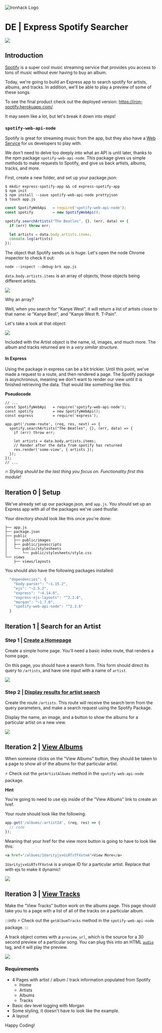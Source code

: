 ![Ironhack Logo](https://i.imgur.com/1QgrNNw.png)

# DE | Express Spotify Searcher

![](https://i.imgur.com/XhBF66a.png=500x)

## Introduction

[Spotify](https://www.spotify.com/us/) is a super cool music streaming service that provides you access to tons of music without ever having to buy an album.

Today, we're going to build an Express app to search spotify for artists, albums, and tracks. In addition, we'll be able to play a preview of some of these songs.

To see the final product check out the deployed version: https://iron-spotify.herokuapp.com/.

It may seem like a lot, but let's break it down into steps!


### `spotify-web-api-node`

Spotify is great for streaming music from the app, but they also have a [Web Service](https://en.wikipedia.org/wiki/Web_service) for us developers to play with.

We don't need to delve too deeply into what an API is until later, thanks to the npm package `spotify-web-api-node`. This package gives us simple methods to make requests to Spotify, and give us back artists, albums, tracks, and more.

First, create a new folder, and set up your package.json:

```
$ mkdir express-spotify-app && cd express-spotify-app
$ npm init
$ npm install --save spotify-web-api-node prettyjson
$ touch app.js
```

```javascript
const SpotifyWebApi   = require('spotify-web-api-node');
const spotify         = new SpotifyWebApi();

spotify.searchArtists("The Beatles", {}, (err, data) => {
  if (err) throw err;

  let artists = data.body.artists.items;
  console.log(artists)
});

```

The object that Spotify sends us is *huge*. Let's open the node Chrome inspector to check it out:

```
node --inspect --debug-brk app.js
```

`data.body.artists.items` is an array of objects, those objects being different artists.

![](https://i.imgur.com/zprIbW4.png)


Why an array?

Well, when you search for "Kanye West", it will return a list of artists close to that name: ie "Kanye Best", and "Kanye West ft. T-Pain".

Let's take a look at that object:

![](https://i.imgur.com/fEbczuj.png)

Included with the Artist object is the name, id, images, and much more. The album and tracks returned are in a *very similar structure*.

#### In Express

Using the package in express can be a bit trickier. Until this point, we've made a request to a route, and then rendered a page. The Spotify package is asynchronous, meaning we don't want to render our view until it is finished retrieving the data. That would like something like this:

**Pseudocode**

```
// ...
const SpotifyWebApi   = require('spotify-web-api-node');
const spotify         = new SpotifyWebApi();
const express         = require('express');

app.get('/some-route', (req, res, next) => {
  spotify.searchArtists("The Beatles", {}, (err, data) => {
    if (err) throw err;

    let artists = data.body.artists.items;
    // Render after the data from spotify has returned
    res.render('some-view', { artists });
  });
});
// ...
```

:fire: *Styling should be the last thing you focus on. Functionality first this module!*

## Iteration 0 | Setup

We've already set up our package.json, and `app.js`. You should set up an Express app with all of the packages we've used thusfar.

Your directory should look like this once you're done:

```
├── app.js
├── package.json
├── public
│   ├── public/images
│   ├── public/javascripts
│   └── public/stylesheets
│       └── public/stylesheets/style.css
└── views
    ├── views/layouts
```

You should also have the following packages installed:

```javascript
  "dependencies": {
    "body-parser": "~1.15.2",
    "ejs": "~2.5.2",
    "express": "~4.14.0",
    "express-ejs-layouts": "^2.2.0",
    "morgan": "~1.7.0",
    "spotify-web-api-node": "^2.3.6"
  }
```
## Iteration 1 | Search for an Artist

### Step 1 | [Create a Homepage](https://iron-spotify.herokuapp.com/)

Create a simple home page. You'll need a basic index route, that renders a home page.

On this page, you should have a search form. This form should direct its query to `/artists`, and have one input with a name of `artist`.

![](https://i.imgur.com/YuTA0vQ.png=400x)


### Step 2 | [Display results for artist search](https://iron-spotify.herokuapp.com/artists?artist=The+Beatles)

Create the route `/artists`. This route will receive the search term from the query parameters, and make a search request using the Spotify Package.

Display the name, an image, and a button to show the albums for a particular artist on a new view.

![](https://i.imgur.com/ZqjmoCZ.png=400x)

## Iteration 2 | [View Albums](https://iron-spotify.herokuapp.com/albums/3WrFJ7ztbogyGnTHbHJFl2)

When someone clicks on the "View Albums" button, they should be taken to a page to show all of the albums for that particular artist.

:zap: Check out the `getArtistAlbums` method in the `spotify-web-api-node` package.

**Hint**

You're going to need to use ejs inside of the "View Albums" link to create an href.

Your route should look like the following:

```javascript
app.get('/albums/:artistId', (req, res) => {
  // code
});
```

Meaning that your href for the view more button is going to have to look like this:

```html
<a href="/albums/1UarLtyjvxGiRTsfFXxtnA">View More</a>
```

`1UarLtyjvxGiRTsfFXxtnA` is a unique ID for a particular artist. Replace that with ejs to make it dynamic!

![](https://i.imgur.com/oaoqQMj.png)

## Iteration 3 | [View Tracks](https://iron-spotify.herokuapp.com/tracks/0n9SWDBEftKwq09B01Pwzw)

Make the "View Tracks" button work on the albums page. This page should take you to a page with a list of all of the tracks on a particular album.

:::info
:zap: Check out the `getAlbumTracks` method in the `spotify-web-api-node` package.
:::

A track object comes with a `preview_url`, which is the source for a 30 second preview of a particular song. You can plug this into an HTML [`audio`](https://developer.mozilla.org/en-US/docs/Web/HTML/Element/audio) tag, and it will play the preview.

![](https://i.imgur.com/XVKoeqg.png)

### Requirements

- 4 Pages with artist / album / track information populated from Spotify
  - Home
  - Artists
  - Albums
  - Tracks
- Basic dev level logging with Morgan
- Some styling, it doesn't have to look like the example.
- A layout

Happy Coding!

